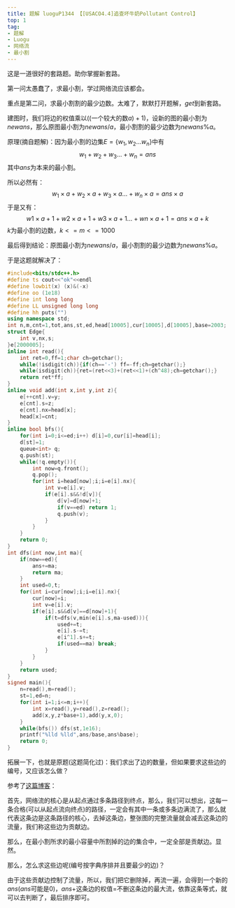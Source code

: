 ```yaml
---
title: 题解 luoguP1344 【[USACO4.4]追查坏牛奶Pollutant Control】
top: 1
tag: 
- 题解
- Luogu
- 网络流
- 最小割
---
```

这是一道很好的套路题。助你掌握新套路。

第一问太愚蠢了，求最小割，学过网络流应该都会。

重点是第二问，求最小割割的最少边数。太难了，默默打开题解，$get$到新套路。

建图时，我们将边的权值乘以$(($一个较大的数$a)+1)$，设新的图的最小割为$newans$，那么原图最小割为$newans/a$，最小割割的最少边数为$newans\%a$。

原理(摘自题解)：因为最小割的边集$E=\{w_1,w_2...w_n\}$中有
$$
w_1+w_2+w_3…+w_n=ans
$$
其中$ans$为本来的最小割。

所以必然有：
$$
w_1\times a+w_2\times a+w_3\times a…+w_n\times a=ans\times a
$$
于是又有：
$$
w1\times a+1+w2\times a+1+w3\times a+1…+wn\times a+1=ans\times a+k
$$
$k$为最小割的边数，$k<=m<=1000$

最后得到结论：原图最小割为$newans/a$，最小割割的最少边数为$newans\%a$。

于是这题就解决了：
```cpp
#include<bits/stdc++.h>
#define ts cout<<"ok"<<endl
#define lowbit(x) (x)&(-x)
#define oo (1e18)
#define int long long
#define LL unsigned long long
#define hh puts("")
using namespace std;
int n,m,cnt=1,tot,ans,st,ed,head[10005],cur[10005],d[10005],base=2003;
struct Edge{
    int v,nx,s;
}e[2000005];
inline int read(){
    int ret=0,ff=1;char ch=getchar();
    while(!isdigit(ch)){if(ch=='-') ff=-ff;ch=getchar();}
    while(isdigit(ch)){ret=(ret<<3)+(ret<<1)+(ch^48);ch=getchar();}
    return ret*ff;
}
inline void add(int x,int y,int z){
    e[++cnt].v=y;
    e[cnt].s=z;
    e[cnt].nx=head[x];
    head[x]=cnt;
}
inline bool bfs(){
    for(int i=0;i<=ed;i++) d[i]=0,cur[i]=head[i];
    d[st]=1;
    queue<int> q;
    q.push(st);
    while(!q.empty()){
        int now=q.front();
        q.pop();
        for(int i=head[now];i;i=e[i].nx){
            int v=e[i].v;
            if(e[i].s&&!d[v]){
                d[v]=d[now]+1;
                if(v==ed) return 1;
                q.push(v);
            }
        }
    }
    return 0;
}
int dfs(int now,int ma){
    if(now==ed){
        ans+=ma;
        return ma;
    }
    int used=0,t;
    for(int i=cur[now];i;i=e[i].nx){
        cur[now]=i;
        int v=e[i].v;
        if(e[i].s&&d[v]==d[now]+1){
            if(t=dfs(v,min(e[i].s,ma-used))){
                used+=t;
                e[i].s-=t;
                e[i^1].s+=t;
                if(used==ma) break;
            }
        }
    }
    return used;
}
signed main(){
    n=read(),m=read();
    st=1,ed=n;
    for(int i=1;i<=m;i++){
        int x=read(),y=read(),z=read();
        add(x,y,z*base+1),add(y,x,0);
    }
    while(bfs()) dfs(st,1e16);
    printf("%lld %lld",ans/base,ans%base);
    return 0;
}
```
拓展一下，也就是原题$($这题简化过$)$：我们求出了边的数量，但如果要求这些边的编号，又应该怎么做？

参考了[这篇博客](https://blog.csdn.net/zhangjianjunab/article/details/79983408)：

首先，网络流的核心是从起点通过多条路径到终点，那么，我们可以想出，这每一条合格$($可以从起点流向终点$)$的路径，一定会有其中一条或多条边满流了，那么就代表这条边是这条路径的核心，去掉这条边，整张图的完整流量就会减去这条边的流量，我们称这些边为贡献边。

那么，在最小割所求的最小容量中所割掉的边的集合中，一定全部是贡献边。显然。

那么，怎么求这些边呢$($编号按字典序排并且要最少的边$)$？

由于这些贡献边控制了流量，所以，我们把它删除掉，再流一遍，会得到一个新的$ans(ans$可能是0$)$，$ans+$这条边的权值$=$不删这条边的最大流，依靠这条等式，就可以去判断了，最后排序即可。